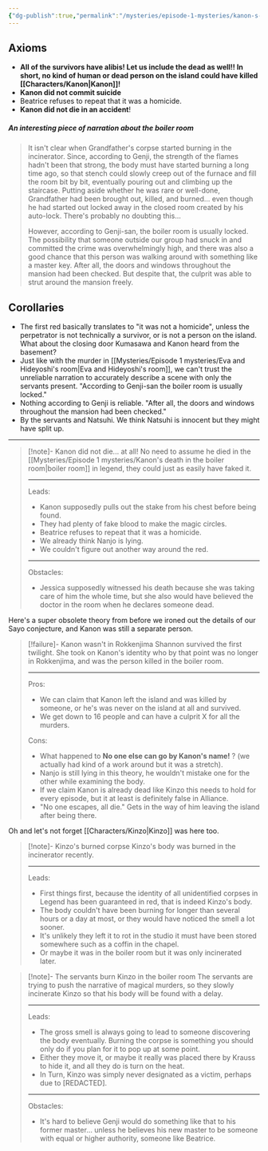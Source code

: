 ```yaml
---
{"dg-publish":true,"permalink":"/mysteries/episode-1-mysteries/kanon-s-death-in-the-boiler-room/","contentClasses":"red-links red-truth center-headings"}
---
```


## Axioms
- __All of the survivors have alibis! Let us include the dead as well!! In short, no kind of human or dead person on the island could have killed [[Characters/Kanon\|Kanon]]!__
- __Kanon did not commit suicide__
- Beatrice refuses to repeat that it was a homicide.
- __Kanon did not die in an accident__!


##### An interesting piece of narration about the boiler room
> It isn't clear when Grandfather's corpse started burning in the incinerator. Since, according to Genji, the strength of the flames hadn't been that strong, the body must have started burning a long time ago, so that stench could slowly creep out of the furnace and fill the room bit by bit, eventually pouring out and climbing up the staircase. Putting aside whether he was rare or well-done, Grandfather had been brought out, killed, and burned... even though he had started out locked away in the closed room created by his auto-lock. There's probably no doubting this...  
>   
> However, according to Genji-san, the boiler room is usually locked. The possibility that someone outside our group had snuck in and committed the crime was overwhelmingly high, and there was also a good chance that this person was walking around with something like a master key. After all, the doors and windows throughout the mansion had been checked. But despite that, the culprit was able to strut around the mansion freely.


## Corollaries
- The first red basically translates to "it was not a homicide", unless the perpetrator is not technically a survivor, or is not a person on the island.
 What about the closing door Kumasawa and Kanon heard from the basement?
- Just like with the murder in [[Mysteries/Episode 1 mysteries/Eva and Hideyoshi's room\|Eva and Hideyoshi's room]], we can't trust the unreliable narration to accurately describe a scene with only the servants present.
"According to Genji-san the boiler room is usually locked."
- Nothing according to Genji is reliable.
"After all, the doors and windows throughout the mansion had been checked."
- By the servants and Natsuhi. We think Natsuhi is innocent but they might have split up.

---


<div class="transclusion internal-embed is-loaded"><div class="markdown-embed">



> [!note]- Kanon did not die... at all!
> No need to assume he died in the [[Mysteries/Episode 1 mysteries/Kanon's death in the boiler room\|boiler room]] in legend, they could just as easily have faked it.
> 
> ---
> Leads:
> - Kanon supposedly pulls out the stake from his chest before being found.
> - They had plenty of fake blood to make the magic circles.
> - Beatrice refuses to repeat that it was a homicide.
> - We already think Nanjo is lying.
> - We couldn't figure out another way around the red.
> ---
> Obstacles:
> - Jessica supposedly witnessed his death because she was taking care of him the whole time, but she also would have believed the doctor in the room when he declares someone dead.

</div></div>


Here's a super obsolete theory from before we ironed out the details of our Sayo conjecture, and Kanon was still a separate person.
> [!failure]- Kanon wasn't in Rokkenjima
> Shannon survived the first twilight. She took on Kanon's identity who by that point was no longer in Rokkenjima, and was the person killed in the boiler room.
> 
> ---
> Pros:
> - We can claim that Kanon left the island and was killed by someone, or he's was never on the island at all and survived.
> - We get down to 16 people and can have a culprit X for all the murders.
> 
> Cons:
> - What happened to __No one else can go by Kanon's name!__ ? (we actually had kind of a work around but it was a stretch).
> - Nanjo is still lying in this theory, he wouldn't mistake one for the other while examining the body.
> - If we claim Kanon is already dead like Kinzo this needs to hold for every episode, but it at least is definitely false in Alliance.
> - "No one escapes, all die." Gets in the way of him leaving the island after being there.


Oh and let's not forget [[Characters/Kinzo\|Kinzo]] was here too.


<div class="transclusion internal-embed is-loaded"><div class="markdown-embed">



> [!note]- Kinzo's burned corpse
> Kinzo's body was burned in the incinerator recently.
> 
> ---
> Leads:
> - First things first, because the identity of all unidentified corpses in Legend has been guaranteed in red, that is indeed Kinzo's body.
> - The body couldn't have been burning for longer than several hours or a day at most, or they would have noticed the smell a lot sooner.
> - It's unlikely they left it to rot in the studio it must have been stored somewhere such as a coffin in the chapel.
>- Or maybe it was in the boiler room but it was only incinerated later.

</div></div>


<div class="transclusion internal-embed is-loaded"><div class="markdown-embed">



> [!note]- The servants burn Kinzo in the boiler room
> The servants are trying to push the narrative of magical murders, so they slowly incinerate Kinzo so that his body will be found with a delay. 
> 
> ---
> Leads:
> - The gross smell is always going to lead to someone discovering the body eventually. Burning the corpse is something you should only do if you plan for it to pop up at some point.
> - Either they move it, or maybe it really was placed there by Krauss to hide it, and all they do is turn on the heat.
> - In Turn, Kinzo was simply never designated as a victim, perhaps due to  \[REDACTED\].
> ---
> Obstacles:
> - It's hard to believe Genji would do something like that to his former master... unless he believes his new master to be someone with equal or higher authority, someone like Beatrice.

</div></div>
